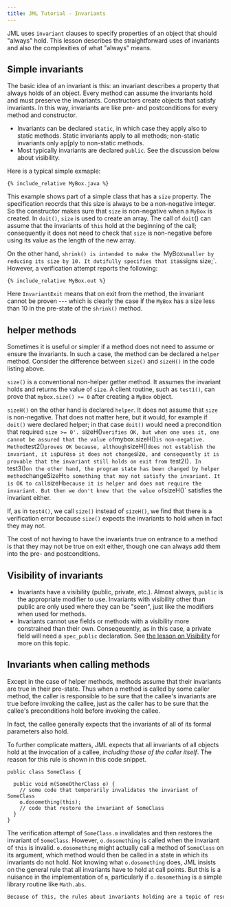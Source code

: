```yaml
---
title: JML Tutorial - Invariants
---
```


JML uses `invariant` clauses to specify properties of an object that should "always" hold. This lesson describes the straightforward uses of invariants
and also the complexities of what "always" means.

## Simple invariants

The basic idea of an invariant is this: an invariant describes a property that always holds of an object. Every method can assume the invariants hold and
must preserve the invariants. Constructors create objects that satisfy invariants. In this way, invariants are like pre- and postconditions for every
method and constructor.
* Invariants can be declared `static`, in which case they apply also to static methods. Static invariants apply to all methods; non-static invariants only ap[ply to non-static methods.
* Most typically invariants are declared `public`.  See the discussion below about visibility.

Here is a typical simple exmaple:
```
{% include_relative MyBox.java %}
```

This example shows part of a simple class that has a `size` property. The specification reocrds that this size is always to be a non-negative integer.
So the constructor makes sure that `size` is non-negative when a `MyBox` is created. In `doit()`, `size` is used to create an array. The call of 
`doit`() can assume that the invariants of `this` hold at the beginning of the call; consequently it does not need to check that `size` is non-negative before using its value as the length of the new array.

On the other hand, `shrink() is intended to make the `MyBox` smaller by reducing its size by 10. It dutifully specifies that it `assigns size;`.
However, a verification attempt reports the following:
```
{% include_relative MyBox.out %}
```
Here `InvariantExit` means that on exit from the method, the invariant cannot be proven --- which is clearly the case if the `MyBox` has a size less than 10 in the pre-state of the `shrink()` method.

## helper methods

Sometimes it is useful or simpler if a method does not need to assume or ensure the invariants. In such a case, the method can be declared a `helper` method.
Consider the difference between `size()` and `sizeH()` in the code listing above.

`size()` is a conventional non-helper getter method. It assumes the invariant holds and returns the value of `size`. A client routine, such as `test1()`, can prove that 
`mybox.size() >= 0` after creating a `MyBox` object. 

`sizeH()` on the other hand is declared `helper`. It does not assume that `size` is non-negative. That does not matter here, but it would, for example if `doit()` were declared helper; in that case `doit()` would need a precondition that required `size >= 0'. `sizeH()` verifies OK, but when one uses it, one cannot be assured that the value of `mybox.sizeH()` is non-negative. Method `test2()` proves OK because, although `sizeH()` does not establish the invariant,
it is `pure` so it does not change `size`, and consequently it is provable that the invariant still holds on exit from `test2()`. In `test3()` on the other hand, the program state has been changed by helper method `changeSizeH` to something that may not satisfy the invariant. It is OK to call `sizeH` because it
is helper and does not require the invariant. But then we don't know that the value of `sizeH()` satisfies the invariant either.

If, as in `test4()`, we call `size()` instead of `sizeH()`, we find that there is a verification error because `size()` expects the invariants to hold 
when in fact they may not.

The cost of not having to have the invariants true on entrance to a method is that they may not be true on exit either, though one can always add them into the pre- and postconditions.

## Visibility of invariants

* Invariants have a visibility (public, private, etc.). Almost always, `public` is the appropriate modifier to use. Invariants with visibility other than public are only used where they can be "seen", just like the modifiers when used for methods.
* Invariants cannot use fields or methods with a visibility more constrained than their own. Conseqeuently, as in this case, a private field will need a `spec_public` declaration. See [the lesson on Visibility](Visibility) for more on this topic.

## Invariants when calling methods

Except in the case of helper methods, methods assume that their invariants are true in their pre-state. Thus when a method is called by some caller method, 
the caller is responsible to be sure that the callee's invariants are true before invoking the callee, just as the caller has to be sure that the callee's
preconditions hold before invoking the callee.

In fact, the callee generally expects that the invariants of all of its formal parameters also hold.

To further complicate matters, JML expects that all invariants of all objects hold at the invocation of a callee, _including those of the caller itself_.
The reason for this rule is shown in this code snippet.
```
public class SomeClass {

  public void m(SomeOtherClass o) {
    // some code that temporarily invalidates the invariant of SomeClass
    o.dosomething(this);
    // code that restore the invariant of SomeClass
  }
}
```
The verification attempt of `SomeClass.m` invalidates and then restores the invariant of `SomeClass`. However, `o.dosomething` is called when the invariant
of `this` is invalid. `o.dosomething` might actually call a method of `SomeClass` on its argument, which method would then be called in a state in which
its invariants do not hold. Not knowing what `o.dosomething` does, JML insists on the general rule that all invariants have to hold at call points.
But this is a nuisance in the implementation of `m`, particularly if `o.dosomething` is a simple library routine like `Math.abs`.

```diff
Because of this, the rules about invariants holding are a topic of research and discussion. OpenJML is experimenting with more relaxed rules that are still sound.
```
    
